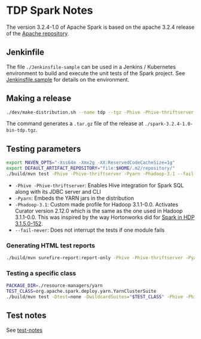 # TDP Spark Notes

The version 3.2.4-1.0 of Apache Spark is based on the apache 3.2.4 release of the [Apache repository](https://github.com/apache/spark/tree/branch-3.2).

## Jenkinfile

The file `./Jenkinsfile-sample` can be used in a Jenkins / Kubernetes environment to build and execute the unit tests of the Spark project. See [Jenkinsfile.sample](Jenkinsfile.sample) for details on the environment.

## Making a release

```bash
./dev/make-distribution.sh --name tdp --tgz -Phive -Phive-thriftserver -Pyarn -Phadoop-3.1
```

The command generates a `.tar.gz` file of the release at `./spark-3.2.4-1.0-bin-tdp.tgz`.

## Testing parameters

```bash
export MAVEN_OPTS="-Xss64m -Xmx2g -XX:ReservedCodeCacheSize=1g"
export DEFAULT_ARTIFACT_REPOSITORY="file:$HOME/.m2/repository/"
./build/mvn test -Phive -Phive-thriftserver -Pyarn -Phadoop-3.1 --fail-never
```

- `-Phive -Phive-thriftserver`: Enables Hive integration for Spark SQL along with its JDBC server and CLI
- `-Pyarn`: Embeds the YARN jars in the distribution
- `-Phadoop-3.1`: Custom made profile for Hadoop 3.1.1-0.0. Activates Curator version 2.12.0 which is the same as the one used in Hadoop 3.1.1-0.0. This was inspired by the way Hortonworks did for [Spark in HDP 3.1.5.0-152](https://github.com/hortonworks/spark2-release/blob/HDP-3.1.5.0-152-tag/pom.xml).
- `--fail-never`: Does not interrupt the tests if one module fails

### Generating HTML test reports

```bash
./build/mvn surefire-report:report-only -Phive -Phive-thriftserver -Pyarn -Phadoop-3.1
```

### Testing a specific class

```bash
PACKAGE_DIR=./resource-managers/yarn
TEST_CLASS=org.apache.spark.deploy.yarn.YarnClusterSuite
./build/mvn test -Dtest=none -DwildcardSuites="$TEST_CLASS" -Phive -Phive-thriftserver -Pyarn -Phadoop-3.1 -pl "$PACKAGE_DIR"
```

## Test notes

See [test-notes](./test-notes.md)
